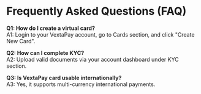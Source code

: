# Frequently Asked Questions (FAQ)

**Q1: How do I create a virtual card?**  
A1: Login to your VextaPay account, go to Cards section, and click "Create New Card".

**Q2: How can I complete KYC?**  
A2: Upload valid documents via your account dashboard under KYC section.

**Q3: Is VextaPay card usable internationally?**  
A3: Yes, it supports multi-currency international payments.
